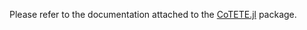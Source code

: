 Please refer to the documentation attached to the
[CoTETE.jl](https://github.com/dpshorten/CoTETE.jl) package.
